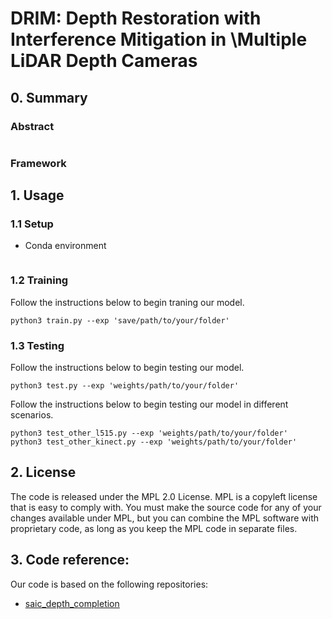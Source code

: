 # DRIM: Depth Restoration with Interference Mitigation in \\Multiple LiDAR Depth Cameras

## 0. Summary

### Abstract
```

```
### Framework


## 1. Usage

### 1.1 Setup

- Conda environment
```

```

### 1.2 Training

Follow the instructions below to begin traning our model.

```
python3 train.py --exp 'save/path/to/your/folder'
```

### 1.3 Testing

Follow the instructions below to begin testing our model.
```
python3 test.py --exp 'weights/path/to/your/folder'
```

Follow the instructions below to begin testing our model in different scenarios.
```
python3 test_other_l515.py --exp 'weights/path/to/your/folder'
python3 test_other_kinect.py --exp 'weights/path/to/your/folder'

```

## 2. License

The code is released under the MPL 2.0 License. MPL is a copyleft license that is easy to comply with. You must make the source code for any of your changes available under MPL, but you can combine the MPL software with proprietary code, as long as you keep the MPL code in separate files.


## 3. Code reference:

Our code is based on the following repositories:

- [saic_depth_completion](https://github.com/SamsungLabs/saic_depth_completion/tree/master)
